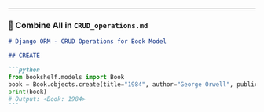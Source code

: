 ---

### 📝 Combine All in `CRUD_operations.md`

````md
# Django ORM - CRUD Operations for Book Model

## CREATE

```python
from bookshelf.models import Book
book = Book.objects.create(title="1984", author="George Orwell", publication_year=1949)
print(book)
# Output: <Book: 1984>
```
````
